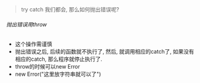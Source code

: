> try catch 我们都会, 那么如何抛出错误呢?

###### 抛出错误用throw

- 这个操作需谨慎
- 抛出错误之后, 后续的函数就不执行了, 然后, 就调用相应的catch了, 如果没有相应的catch, 那么程序就停止执行了.
- throw的时候可以new Error
- new Error("这里放字符串就可以了")